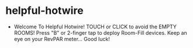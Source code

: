 # helpful-hotwire

* Welcome To Helpful Hotwire! TOUCH or CLICK to avoid the EMPTY ROOMS!
		Press "B" or 2-finger tap to deploy Room-Fill devices.
		Keep an eye on your RevPAR meter...
		Good luck!